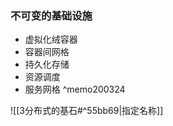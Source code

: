 ### 不可变的基础设施 
- 虚拟化绒容器  
- 容器间网格  
- 持久化存储  
- 资源调度  
- 服务网格 ^memo200324


  
  
  
![[3分布式的基石#^55bb69|指定名称]]